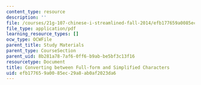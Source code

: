 ```yaml
---
content_type: resource
description: ''
file: /courses/21g-107-chinese-i-streamlined-fall-2014/efb177659a0085ec29a8ab0af2023da6_MIT21G_107F14_Coverting.pdf
file_type: application/pdf
learning_resource_types: []
ocw_type: OCWFile
parent_title: Study Materials
parent_type: CourseSection
parent_uid: 8b281a78-7af6-0ff6-b9ab-be5bf3c13f16
resourcetype: Document
title: Converting between Full-form and Simplified Characters
uid: efb17765-9a00-85ec-29a8-ab0af2023da6
---
```

